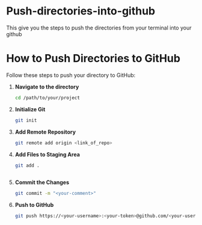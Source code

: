 # Push-directories-into-github
This give you the steps to push the directories from your terminal into your github
# How to Push Directories to GitHub

Follow these steps to push your directory to GitHub:

1. **Navigate to the directory**  
   ```sh
   cd /path/to/your/project
2. **Initialize Git**
   ```sh
   git init

3. **Add Remote Repository**
   ```sh
   git remote add origin <link_of_repo>

4. **Add Files to Staging Area**
   ```sh
   git add .
  

5. **Commit the Changes**
   ```sh
   git commit -m "<your-comment>"

6. **Push to GitHub**
   ```sh
   git push https://<your-username>:<your-token>@github.com/<your-username>/<repo-name>.git

